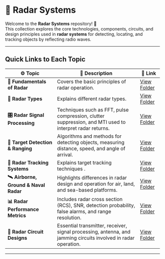 # 📡 **Radar Systems**

Welcome to the **Radar Systems** repository! 🎯  
This collection explores the core technologies, components, circuits, and design principles used in **radar systems** for detecting, locating, and tracking objects by reflecting radio waves.

---

## Quick Links to Each Topic

| ⚙️ Topic                               | 📜 Description                                                                                                     | 🔗 Link                                         |
|----------------------------------------|---------------------------------------------------------------------------------------------------------------------|------------------------------------------------|
| **📘 Fundamentals of Radar**           | Covers the basic principles of radar operation.     | [View Folder](./Fundamentals)                  |
| **📶 Radar Types**                     | Explains different radar types.                          | [View Folder](./Radar_Types)                   |
| **🎛️ Radar Signal Processing**         | Techniques such as FFT, pulse compression, clutter suppression, and MTI used to interpret radar returns.           | [View Folder](./Signal_Processing)             |
| **📍 Target Detection & Ranging**      | Algorithms and methods for detecting objects, measuring distance, speed, and angle of arrival.                     | [View Folder](./Detection_Ranging)             |
| **🧠 Radar Tracking Systems**          | Explains target tracking techniques .           | [View Folder](./Tracking)                      |
| **🛰️ Airborne, Ground & Naval Radar** | Highlights differences in radar design and operation for air, land, and sea-based platforms.                       | [View Folder](./Platforms)                     |
| **📊 Radar Performance Metrics**       | Includes radar cross section (RCS), SNR, detection probability, false alarms, and range resolution.                | [View Folder](./Performance_Metrics)           |
| **🔧 Radar Circuit Designs**           | Essential transmitter, receiver, signal processing, antenna, and jamming circuits involved in radar operation.     | [View Folder](./Radar_Circuits)                |

---

